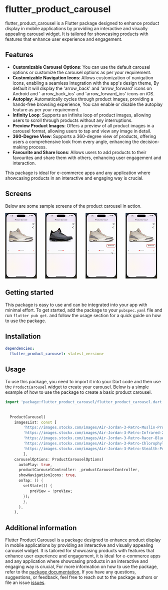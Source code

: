 # flutter_product_carousel

flutter_product_carousel is a Flutter package designed to enhance product display in mobile applications by providing an
interactive and visually appealing carousel widget.
It is tailored for showcasing products with features that enhance user experience and engagement.

## Features

- **Customizable Carousel Options**: You can use the default carousel options or customize the carousel options as per
  your requirement.
- **Customizable Navigation Icons**: Allows customization of navigation icons, enabling a seamless integration with the
  app's design theme, By default it will display the 'arrow_back' and 'arrow_forward' icons on Android and '
  arrow_back_ios' and 'arrow_forward_ios' icons on iOS.
- **Autoplay**: Automatically cycles through product images, providing a hands-free browsing experience, You can enable
  or disable the autoplay feature as per your requirement.
- **Infinity Loop**: Supports an infinite loop of product images, allowing users to scroll through products without any
  interruptions.
- **Preview Product Images**: Offers a preview of all product images in a carousel format, allowing users to tap and
  view any image in detail.
- **360-Degree View**: Supports a 360-degree view of products, offering users a comprehensive look from every angle,
  enhancing the decision-making process.
- **Favourite and Share Icons**: Allows users to add products to their favourites and share them with others, enhancing
  user engagement and interaction.

This package is ideal for e-commerce apps and any application where showcasing products in an interactive and engaging
way is crucial.

## Screens

Below are some sample screens of the product carousel in action. 

<p float="left">
<img src="screens/sample_screen_one.gif" width="20%" height="20%"  alt="" />
&nbsp;&nbsp;&nbsp;&nbsp;&nbsp;
<img src="screens/sample_screen_two.gif" width="20%" height="20%"  alt=""/>
&nbsp;&nbsp;&nbsp;&nbsp;&nbsp;
<img src="screens/sample_screen_three.gif" width="20%" height="20%"  alt=""/>
&nbsp;&nbsp;&nbsp;&nbsp;&nbsp;
<img src="screens/sample_screen_four.gif" width="20%" height="20%"  alt=""/>
</p>

## Getting started

This package is easy to use and can be integrated into your app with minimal effort. To get started, add the package to
your `pubspec.yaml` file and run `flutter pub get`.
and follow the usage section for a quick guide on how to use the package.

## Installation

```yaml
dependencies:
  flutter_product_carousel: <latest_version>
```

## Usage

To use this package, you need to import it into your Dart code and then use the `ProductCarousel` widget to create your
carousel. Below is a simple example of how to use the package to create a basic product carousel.

```dart
import 'package:flutter_product_carousel/flutter_product_carousel.dart';
```

```dart

  ProductCarousel(
    imagesList: const [
        'https://images.stockx.com/images/Air-Jordan-3-Retro-Muslin-Product.jpg?fit=fill&bg=FFFFFF&w=140&h=75&fm=avif&auto=compress&dpr=2&trim=color&updated_at=1648503692&q=60',
        'https://images.stockx.com/images/Air-Jordan-3-Retro-Infrared-23-V2-Product.jpg?fit=fill&bg=FFFFFF&w=140&h=75&fm=avif&auto=compress&dpr=2&trim=color&updated_at=1659538591&q=60',
        'https://images.stockx.com/images/Air-Jordan-3-Retro-Racer-Blue-Product.jpg?fit=fill&bg=FFFFFF&w=140&h=75&fm=avif&auto=compress&dpr=2&trim=color&updated_at=1626802534&q=60',
        'https://images.stockx.com/images/Air-Jordan-3-Retro-Chlorophyll-Product.jpg?fit=fill&bg=FFFFFF&w=140&h=75&fm=avif&auto=compress&dpr=2&trim=color&updated_at=1607663359&q=60',
        'https://images.stockx.com/images/Air-Jordan-3-Retro-Stealth-Product.jpg?fit=fill&bg=FFFFFF&w=140&h=75&fm=avif&auto=compress&dpr=2&trim=color&updated_at=1607662925&q=60'
        ],
    carouselOptions: ProductCarouselOptions(
      autoPlay: true,
      productCarouselController: _productCarouselController,
      showNavigationIcons: true,
      onTap: () {
        setState(() {
           preView = !preView;
        });
        },
      ),
    ),

```

## Additional information

Flutter Product Carousel is a package designed to enhance product display in mobile applications by providing an
interactive and visually appealing carousel widget. It is tailored for showcasing products with features that enhance
user experience and engagement, it is ideal for e-commerce apps and any application where showcasing products in an interactive and engaging way is
crucial, For more information on how to use the package, refer to the [package documentation](https://pub.dev/packages/flutter_product_carousel), If you have any questions, suggestions, or
feedback, feel free to reach out to the package authors or file an issue [issues](https://github.com/noorj-in/flutter_product_carousel/issues).




